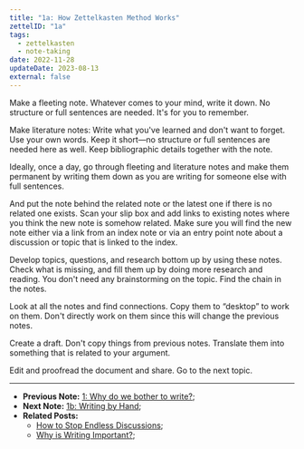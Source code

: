 ```yaml
---
title: "1a: How Zettelkasten Method Works"
zettelID: "1a"
tags:
  - zettelkasten
  - note-taking
date: 2022-11-28
updateDate: 2023-08-13
external: false
---
```


Make a fleeting note. Whatever comes to your mind, write it down. No structure or full sentences are needed. It's for you to remember.

Make literature notes: Write what you've learned and don't want to forget. Use your own words. Keep it short—no structure or full sentences are needed here as well. Keep bibliographic details together with the note.

Ideally, once a day, go through fleeting and literature notes and make them permanent by writing them down as you are writing for someone else with full sentences.

And put the note behind the related note or the latest one if there is no related one exists. Scan your slip box and add links to existing notes where you think the new note is somehow related. Make sure you will find the new note either via a link from an index note or via an entry point note about a discussion or topic that is linked to the index.

Develop topics, questions, and research bottom up by using these notes. Check what is missing, and fill them up by doing more research and reading. You don't need any brainstorming on the topic. Find the chain in the notes.

Look at all the notes and find connections. Copy them to “desktop” to work on them. Don't directly work on them since this will change the previous notes.

Create a draft. Don't copy things from previous notes. Translate them into something that is related to your argument.

Edit and proofread the document and share. Go to the next topic.

---

- **Previous Note:** [1: Why do we bother to write?](/notes/1/);
- **Next Note:** [1b: Writing by Hand](/notes/1b/);
- **Related Posts:**
  - [How to Stop Endless Discussions](/how-to-stop-endless-discussions/);
  - [Why is Writing Important?](/why-is-writing-important/);
